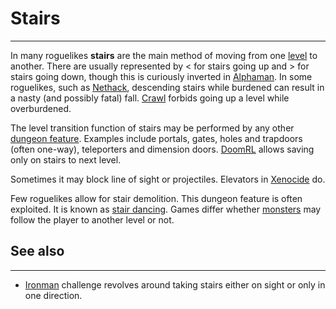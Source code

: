 # Stairs

---

In many roguelikes **stairs** are the main method of moving from one [level](level.md) to another. There are usually represented by < for stairs going up and > for stairs going down, though this is curiously inverted in [Alphaman](alphaman.md). In some roguelikes, such as [Nethack](nethack.md), descending stairs while burdened can result in a nasty (and possibly fatal) fall. [Crawl](linleys_dungeon_crawl.md) forbids going up a level while overburdened.

The level transition function of stairs may be performed by any other [dungeon feature](dungeon_feature.md). Examples include portals, gates, holes and trapdoors (often one-way), teleporters and dimension doors. [DoomRL](doomrl.md) allows saving only on stairs to next level.

Sometimes it may block line of sight or projectiles. Elevators in [Xenocide](xenocide.md) do.

Few roguelikes allow for stair demolition. This dungeon feature is often exploited. It is known as [stair dancing](cheating.md#stair-dancing). Games differ whether [monsters](monster.md) may follow the player to another level or not.

## See also

---

- [Ironman](ironman.md) challenge revolves around taking stairs either on sight or only in one direction.
